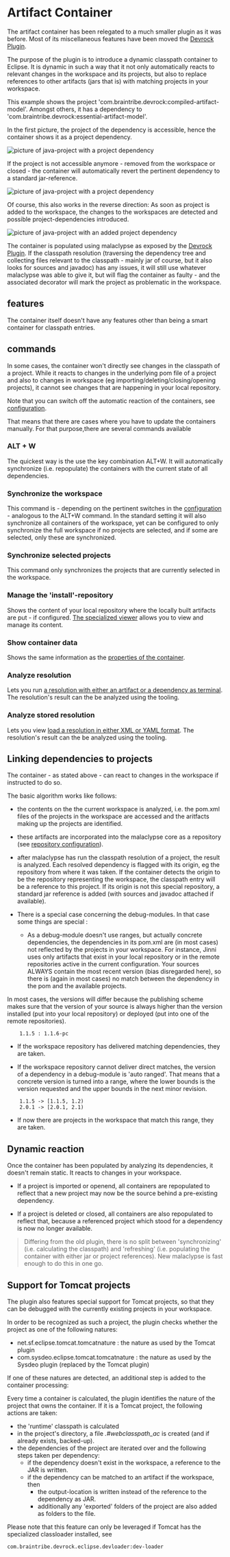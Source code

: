 # Artifact Container

The artifact container has been relegated to a much smaller plugin as it was before. Most of its miscellaneous features have been moved the [Devrock Plugin](asset://com.braintribe.devrock.eclipse:devrock-documentation/devrock.md).

The purpose of the plugin is to introduce a dynamic classpath container to Eclipse. It is dynamic in such a way that it not only automatically reacts to relevant changes in the workspace and its projects, but also to replace references to other artifacts (jars that is) with matching projects in your workspace. 

This example shows the project 'com.braintribe.devrock:compiled-artifact-model'. Amongst others, it has a dependency to 'com.braintribe.devrock:essential-artifact-model'. 

In the first picture, the project of the dependency is accessible, hence the container shows it as a project dependency.

![picture of java-project with a project dependency ](images/container.explorer.project.jpg "java-project with a project dependency")

If the project is not accessible anymore - removed from the workspace or closed - the container will automatically revert the pertinent dependency to a standard jar-reference.

![picture of java-project with a project dependency ](images/container.explorer.project.closed.jpg "java-project with a project dependency")

Of course, this also works in the reverse direction: As soon as project is added to the workspace, the changes to the workspaces are detected and possible project-dependencies introduced.


![picture of java-project with an added project dependency ](images/container.explorer.project.added.jpg "java-project with an added project dependency")


The container is populated using malaclypse as exposed by the [Devrock Plugin](asset://com.braintribe.devrock.eclipse:devrock-documentation/devrock.md). If the classpath resolution (traversing the dependency tree and collecting files relevant to the classpath - mainly jar of course, but it also looks for sources and javadoc) has any issues, it will still use whatever malaclypse was able to give it, but will flag the container as faulty - and the associated decorator will mark the project as problematic in the workspace. 


## features
The container itself doesn't have any features other than being a smart container for classpath entries.

## commands 
In some cases, the container won't directly see changes in the classpath of a project. While it reacts to changes in the underlying pom file of a project and also to changes in workspace (eg importing/deleting/closing/opening projects), it cannot see changes that are happening in your local repository. 

Note that you can switch off the automatic reaction of the containers, see [configuration](asset://com.braintribe.devrock.eclipse:devrock-documentation/devrock.md).

That means that there are cases where you have to update the containers manually. For that purpose,there are several commands available

### ALT + W 

The quickest way is the use the key combination ALT+W. It will automatically synchronize (i.e. repopulate) the containers with the current state of all dependencies.

### Synchronize the workspace 
This command is - depending on the pertinent switches in the [configuration](asset://com.braintribe.devrock.eclipse:devrock-documentation/devrock.md) - analogous to the ALT+W command. In the standard setting it will also synchronize all containers of the workspace, yet can be configured to only synchronize the full workspace if no projects are selected, and if some are selected, only these are synchronized. 

### Synchronize selected projects 
This command only synchronizes the projects that are currently selected in the workspace. 

### Manage the 'install'-repository
Shows the content of your local repository where the locally built artifacts are put - if configured. [The specialized viewer](./install.viewer.md) allows you to view and manage its content.

### Show container data 
Shows the same information as the [properties of the container](./container.data.md). 

### Analyze resolution
Lets you run [a resolution with either an artifact or a dependency as terminal](./analysis.md). The resolution's result can the be analyzed using the tooling.

### Analyze stored resolution
Lets you view [load a resolution in either XML or YAML format](./analysis.md). The resolution's result can the be analyzed using the tooling.


## Linking dependencies to projects
The container - as stated above - can react to changes in the workspace if instructed to do so. 


The basic algorithm works like follows:

 - the contents on the the current workspace is analyzed, i.e. the pom.xml files of the projects in the workspace are accessed and the aritfacts making up the projects are identified. 

 - these artifacts are incorporated into the malaclypse core as a repository (see [repository configuration](asset://com.braintribe.devrock.eclipse:devrock-documentation/devrock.md)).

 - after malaclypse has run the classpath resolution of a project, the result is analyzed. Each resolved dependency is flagged with its origin, eg the repository from where it was taken. If the container detects the origin to be the repository representing the workspace, the classpath entry will be a reference to this project. If its origin is not this special repository, a standard jar reference is added (with sources and javadoc attached if available).

 - There is a special case concerning the debug-modules. In that case some things are special : 
    
   - As a debug-module doesn't use ranges, but actually concrete dependencies, the dependencies in its pom.xml are (in most cases) not reflected by the projects in your workspace. For instance, Jinni uses only artifacts that exist in your local repository or in the remote repositories active in the current configuration. Your sources ALWAYS contain the most recent version (bias disregarded here), so there is (again in most cases) no match between the dependency in the pom and the available projects. 

In most cases, the versions will differ because the publishing scheme makes sure that the version of your source is always higher than the version installed (put into your local repository) or deployed (put into one of the remote repositories).

```
    1.1.5 : 1.1.6-pc        
```

- If the workspace repository has delivered matching dependencies, they are taken.

- If the workspace repository cannot deliver direct matches, the version of a dependency in a debug-module is 'auto ranged'. That means that a concrete version is turned into a range, where the lower bounds is the version requested and the upper bounds in the next minor revision. 

```
	1.1.5 -> [1.1.5, 1.2)
	2.0.1 -> [2.0.1, 2.1)
```

- If now there are projects in the workspace that match this range, they are taken. 


## Dynamic reaction

Once the container has been populated by analyzing its dependencies, it doesn't remain static. It reacts to changes in your workspace. 

- If a project is imported or openend, all containers are repopulated to reflect that a new project may now be the source behind a pre-existing dependency. 

- If a project is deleted or closed, all containers are also repopulated to reflect that, because a referenced project which stood for a dependency is now no longer available.


>Differing from the old plugin, there is no split between 'synchronizing' (i.e. calculating the classpath) and 'refreshing' (i.e. populating the container with either jar or project references). New malaclypse is fast enough to do this in one go.


## Support for Tomcat projects

The plugin also features special support for Tomcat projects, so that they can be debugged with the currently existing projects in your workspace. 

In order to be recognized as such a project, the plugin checks whether the project as one of the following natures:

- net.sf.eclipse.tomcat.tomcatnature : the nature as used by the Tomcat plugin
- com.sysdeo.eclipse.tomcat.tomcatnature : the nature as used by the Sysdeo plugin (replaced by the Tomcat plugin)

If one of these natures are detected, an additional step is added to the container processing:

Every time a container is calculated, the plugin identifies the nature of the project that owns the container. If it is a Tomcat project, the following actions are taken:

- the 'runtime' classpath is calculated 
- in the project's directory, a file *.#webclasspath_ac* is created (and if already exists, backed-up). 
- the dependencies of the project are iterated over and the following steps taken per dependency:
    - if the dependency doesn't exist in the workspace, a reference to the JAR is written.
    - if the dependency can be matched to an artifact if the workspace, then
        - the output-location is written instead of the reference to the dependency as JAR. 
        - additionally any 'exported' folders of the project are also added as folders to the file.

Please note that this feature can only be leveraged if Tomcat has the specialized classloader installed, see 

```
com.braintribe.devrock.eclipse.devloader:dev-loader
```